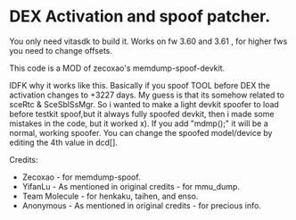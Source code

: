 # DEX Activation and spoof patcher.

You only need vitasdk to build it.
Works on fw 3.60 and 3.61 , for higher fws you need to change offsets.

This code is a MOD of zecoxao's memdump-spoof-devkit.

IDFK why it works like this.
Basically if you spoof TOOL before DEX the activation changes to +3227 days.
My guess is that its somehow related to sceRtc & SceSblSsMgr.
So i wanted to make a light devkit spoofer to load before testkit spoof,but it always fully spoofed devkit, then i made some mistakes in the code, but it worked x).
If you add "mdmp();" it will be a normal, working spoofer.
You can change the spoofed model/device by editing the 4th value in dcd[].

Credits:
- Zecoxao - for memdump-spoof.
- YifanLu - As mentioned in original credits - for mmu_dump.
- Team Molecule - for henkaku, taihen, and enso.
- Anonymous - As mentioned in original credits - for precious info.
